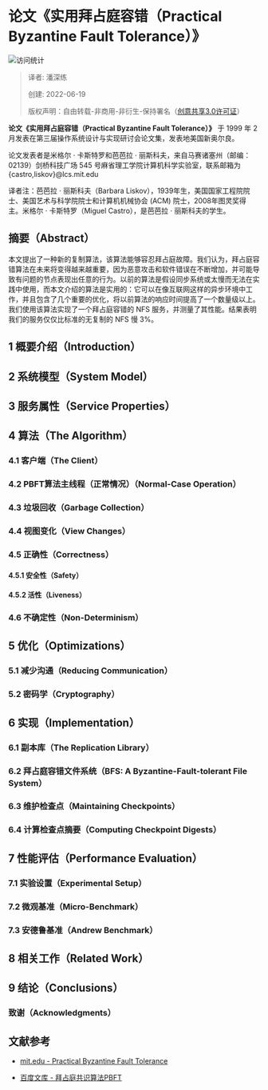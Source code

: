 # 论文《实用拜占庭容错（Practical Byzantine Fault Tolerance）》

![访问统计](https://visitor-badge.glitch.me/badge?page_id=senlypan.qa.07-papper-of-practical-byzantine-fault-tolerance&left_color=blue&right_color=red)

> 译者: 潘深练
>
> 创建: 2022-06-19
>
> 版权声明：自由转载-非商用-非衍生-保持署名（[创意共享3.0许可证](https://creativecommons.org/licenses/by-nc-nd/3.0/deed.zh)）


**论文《实用拜占庭容错（Practical Byzantine Fault Tolerance）》** 于 1999 年 2 月发表在第三届操作系统设计与实现研讨会论文集，发表地美国新奥尔良。

论文发表者是米格尔 · 卡斯特罗和芭芭拉 · 丽斯科夫，来自马赛诸塞州（邮编：02139）剑桥科技广场 545 号麻省理工学院计算机科学实验室，联系邮箱为 {castro,liskov}@lcs.mit.edu

译者注：芭芭拉 · 丽斯科夫（Barbara Liskov），1939年生，美国国家工程院院士、美国艺术与科学院院士和计算机机械协会 (ACM) 院士，2008年图灵奖得主。米格尔 · 卡斯特罗（Miguel Castro），是芭芭拉 · 丽斯科夫的学生。

## 摘要（Abstract）

本文提出了一种新的复制算法，该算法能够容忍拜占庭故障。我们认为，拜占庭容错算法在未来将变得越来越重要，因为恶意攻击和软件错误在不断增加，并可能导致有问题的节点表现出任意的行为。以前的算法是假设同步系统或太慢而无法在实践中使用，而本文介绍的算法是实用的：它可以在像互联网这样的异步环境中工作，并且包含了几个重要的优化，将以前算法的响应时间提高了一个数量级以上。我们使用该算法实现了一个拜占庭容错的 NFS 服务，并测量了其性能。结果表明我们的服务仅仅比标准的无复制的 NFS 慢 3%。

## 1 概要介绍（Introduction）

## 2 系统模型（System Model）

## 3 服务属性（Service Properties）

## 4 算法（The Algorithm）

### 4.1 客户端（The Client）

### 4.2 PBFT算法主线程（正常情况）（Normal-Case Operation）

### 4.3 垃圾回收（Garbage Collection）

### 4.4 视图变化（View Changes）

### 4.5 正确性（Correctness）

#### 4.5.1 安全性（Safety）

#### 4.5.2 活性（Liveness）

### 4.6 不确定性（Non-Determinism）

## 5 优化（Optimizations）

### 5.1 减少沟通（Reducing Communication）

### 5.2 密码学（Cryptography）

## 6 实现（Implementation）

### 6.1 副本库（The Replication Library）

### 6.2 拜占庭容错文件系统（BFS: A Byzantine-Fault-tolerant File System）

### 6.3 维护检查点（Maintaining Checkpoints）

### 6.4 计算检查点摘要（Computing Checkpoint Digests）

## 7 性能评估（Performance Evaluation）

### 7.1 实验设置（Experimental Setup）

### 7.2 微观基准（Micro-Benchmark）

### 7.3 安德鲁基准（Andrew Benchmark）

## 8 相关工作（Related Work）

## 9 结论（Conclusions）

### 致谢（Acknowledgments）

## 文献参考

- [mit.edu - Practical Byzantine Fault Tolerance](https://pmg.csail.mit.edu/papers/osdi99.pdf)

- [百度文库 - 拜占庭共识算法PBFT](https://wenku.baidu.com/view/5304eb6428160b4e767f5acfa1c7aa00b52a9dd4.html)


